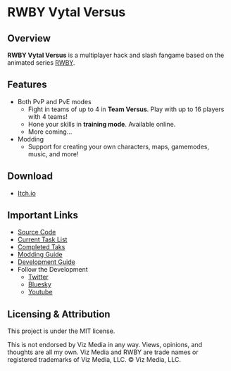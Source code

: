 # RWBY Vytal Versus

## Overview
**RWBY Vytal Versus** is a multiplayer hack and slash fangame based on the animated series [RWBY](https://en.wikipedia.org/wiki/RWBY).

## Features
* Both PvP and PvE modes
  * Fight in teams of up to 4 in **Team Versus**. Play with up to 16 players with 4 teams!
  * Hone your skills in **training mode**. Available online.
  * More coming...
* Modding
  * Support for creating your own characters, maps, gamemodes, music, and more!

## Download
* [Itch.io](https://christides.itch.io/rwby-vv)

## Important Links
* [Source Code](https://dev.azure.com/ChrisTides11/_git/rwbyq)
* [Current Task List](https://trello.com/b/NoRKffL7/rwby-q)
* [Completed Taks](https://trello.com/b/cmzdAeD4/rwby-q-archive)
* [Modding Guide](https://christides11.github.io/RwbyVytalVersus/)
* [Development Guide](https://christides11.github.io/RwbyVytalVersus/)
* Follow the Development
  * [Twitter](https://x.com/christides11)
  * [Bluesky](https://bsky.app/profile/christides11.bsky.social)
  * [Youtube](https://www.youtube.com/@christides11)

## Licensing & Attribution
This project is under the MIT license.

This is not endorsed by Viz Media in any way. Views, opinions, and thoughts are all my own. Viz Media and RWBY are trade names or registered trademarks of Viz Media, LLC. © Viz Media, LLC.
